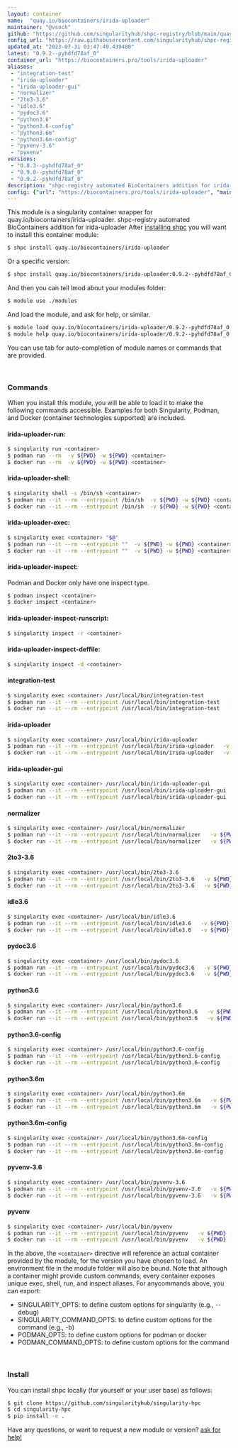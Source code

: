 ```yaml
---
layout: container
name:  "quay.io/biocontainers/irida-uploader"
maintainer: "@vsoch"
github: "https://github.com/singularityhub/shpc-registry/blob/main/quay.io/biocontainers/irida-uploader/container.yaml"
config_url: "https://raw.githubusercontent.com/singularityhub/shpc-registry/main/quay.io/biocontainers/irida-uploader/container.yaml"
updated_at: "2023-07-31 03:47:49.439480"
latest: "0.9.2--pyhdfd78af_0"
container_url: "https://biocontainers.pro/tools/irida-uploader"
aliases:
 - "integration-test"
 - "irida-uploader"
 - "irida-uploader-gui"
 - "normalizer"
 - "2to3-3.6"
 - "idle3.6"
 - "pydoc3.6"
 - "python3.6"
 - "python3.6-config"
 - "python3.6m"
 - "python3.6m-config"
 - "pyvenv-3.6"
 - "pyvenv"
versions:
 - "0.8.3--pyhdfd78af_0"
 - "0.9.0--pyhdfd78af_0"
 - "0.9.2--pyhdfd78af_0"
description: "shpc-registry automated BioContainers addition for irida-uploader"
config: {"url": "https://biocontainers.pro/tools/irida-uploader", "maintainer": "@vsoch", "description": "shpc-registry automated BioContainers addition for irida-uploader", "latest": {"0.9.2--pyhdfd78af_0": "sha256:dbeabe07e1a63375ec951ed1d3f83de02206968f98a90b6a05c6677351412420"}, "tags": {"0.8.3--pyhdfd78af_0": "sha256:a8975bfde6c9447aa3a570d404bae8b15afe7744dec9b9279b8ad24be66c91a7", "0.9.0--pyhdfd78af_0": "sha256:6583c1124fe93a6d0fcdd50ea81d81d41541ddf611d7f309b4796b73f5b2f5a5", "0.9.2--pyhdfd78af_0": "sha256:dbeabe07e1a63375ec951ed1d3f83de02206968f98a90b6a05c6677351412420"}, "docker": "quay.io/biocontainers/irida-uploader", "aliases": {"integration-test": "/usr/local/bin/integration-test", "irida-uploader": "/usr/local/bin/irida-uploader", "irida-uploader-gui": "/usr/local/bin/irida-uploader-gui", "normalizer": "/usr/local/bin/normalizer", "2to3-3.6": "/usr/local/bin/2to3-3.6", "idle3.6": "/usr/local/bin/idle3.6", "pydoc3.6": "/usr/local/bin/pydoc3.6", "python3.6": "/usr/local/bin/python3.6", "python3.6-config": "/usr/local/bin/python3.6-config", "python3.6m": "/usr/local/bin/python3.6m", "python3.6m-config": "/usr/local/bin/python3.6m-config", "pyvenv-3.6": "/usr/local/bin/pyvenv-3.6", "pyvenv": "/usr/local/bin/pyvenv"}}
---
```


This module is a singularity container wrapper for quay.io/biocontainers/irida-uploader.
shpc-registry automated BioContainers addition for irida-uploader
After [installing shpc](#install) you will want to install this container module:


```bash
$ shpc install quay.io/biocontainers/irida-uploader
```

Or a specific version:

```bash
$ shpc install quay.io/biocontainers/irida-uploader:0.9.2--pyhdfd78af_0
```

And then you can tell lmod about your modules folder:

```bash
$ module use ./modules
```

And load the module, and ask for help, or similar.

```bash
$ module load quay.io/biocontainers/irida-uploader/0.9.2--pyhdfd78af_0
$ module help quay.io/biocontainers/irida-uploader/0.9.2--pyhdfd78af_0
```

You can use tab for auto-completion of module names or commands that are provided.

<br>

### Commands

When you install this module, you will be able to load it to make the following commands accessible.
Examples for both Singularity, Podman, and Docker (container technologies supported) are included.

#### irida-uploader-run:

```bash
$ singularity run <container>
$ podman run --rm  -v ${PWD} -w ${PWD} <container>
$ docker run --rm  -v ${PWD} -w ${PWD} <container>
```

#### irida-uploader-shell:

```bash
$ singularity shell -s /bin/sh <container>
$ podman run --it --rm --entrypoint /bin/sh  -v ${PWD} -w ${PWD} <container>
$ docker run --it --rm --entrypoint /bin/sh  -v ${PWD} -w ${PWD} <container>
```

#### irida-uploader-exec:

```bash
$ singularity exec <container> "$@"
$ podman run --it --rm --entrypoint ""  -v ${PWD} -w ${PWD} <container> "$@"
$ docker run --it --rm --entrypoint ""  -v ${PWD} -w ${PWD} <container> "$@"
```

#### irida-uploader-inspect:

Podman and Docker only have one inspect type.

```bash
$ podman inspect <container>
$ docker inspect <container>
```

#### irida-uploader-inspect-runscript:

```bash
$ singularity inspect -r <container>
```

#### irida-uploader-inspect-deffile:

```bash
$ singularity inspect -d <container>
```


#### integration-test

```bash
$ singularity exec <container> /usr/local/bin/integration-test
$ podman run --it --rm --entrypoint /usr/local/bin/integration-test   -v ${PWD} -w ${PWD} <container> -c " $@"
$ docker run --it --rm --entrypoint /usr/local/bin/integration-test   -v ${PWD} -w ${PWD} <container> -c " $@"
```


#### irida-uploader

```bash
$ singularity exec <container> /usr/local/bin/irida-uploader
$ podman run --it --rm --entrypoint /usr/local/bin/irida-uploader   -v ${PWD} -w ${PWD} <container> -c " $@"
$ docker run --it --rm --entrypoint /usr/local/bin/irida-uploader   -v ${PWD} -w ${PWD} <container> -c " $@"
```


#### irida-uploader-gui

```bash
$ singularity exec <container> /usr/local/bin/irida-uploader-gui
$ podman run --it --rm --entrypoint /usr/local/bin/irida-uploader-gui   -v ${PWD} -w ${PWD} <container> -c " $@"
$ docker run --it --rm --entrypoint /usr/local/bin/irida-uploader-gui   -v ${PWD} -w ${PWD} <container> -c " $@"
```


#### normalizer

```bash
$ singularity exec <container> /usr/local/bin/normalizer
$ podman run --it --rm --entrypoint /usr/local/bin/normalizer   -v ${PWD} -w ${PWD} <container> -c " $@"
$ docker run --it --rm --entrypoint /usr/local/bin/normalizer   -v ${PWD} -w ${PWD} <container> -c " $@"
```


#### 2to3-3.6

```bash
$ singularity exec <container> /usr/local/bin/2to3-3.6
$ podman run --it --rm --entrypoint /usr/local/bin/2to3-3.6   -v ${PWD} -w ${PWD} <container> -c " $@"
$ docker run --it --rm --entrypoint /usr/local/bin/2to3-3.6   -v ${PWD} -w ${PWD} <container> -c " $@"
```


#### idle3.6

```bash
$ singularity exec <container> /usr/local/bin/idle3.6
$ podman run --it --rm --entrypoint /usr/local/bin/idle3.6   -v ${PWD} -w ${PWD} <container> -c " $@"
$ docker run --it --rm --entrypoint /usr/local/bin/idle3.6   -v ${PWD} -w ${PWD} <container> -c " $@"
```


#### pydoc3.6

```bash
$ singularity exec <container> /usr/local/bin/pydoc3.6
$ podman run --it --rm --entrypoint /usr/local/bin/pydoc3.6   -v ${PWD} -w ${PWD} <container> -c " $@"
$ docker run --it --rm --entrypoint /usr/local/bin/pydoc3.6   -v ${PWD} -w ${PWD} <container> -c " $@"
```


#### python3.6

```bash
$ singularity exec <container> /usr/local/bin/python3.6
$ podman run --it --rm --entrypoint /usr/local/bin/python3.6   -v ${PWD} -w ${PWD} <container> -c " $@"
$ docker run --it --rm --entrypoint /usr/local/bin/python3.6   -v ${PWD} -w ${PWD} <container> -c " $@"
```


#### python3.6-config

```bash
$ singularity exec <container> /usr/local/bin/python3.6-config
$ podman run --it --rm --entrypoint /usr/local/bin/python3.6-config   -v ${PWD} -w ${PWD} <container> -c " $@"
$ docker run --it --rm --entrypoint /usr/local/bin/python3.6-config   -v ${PWD} -w ${PWD} <container> -c " $@"
```


#### python3.6m

```bash
$ singularity exec <container> /usr/local/bin/python3.6m
$ podman run --it --rm --entrypoint /usr/local/bin/python3.6m   -v ${PWD} -w ${PWD} <container> -c " $@"
$ docker run --it --rm --entrypoint /usr/local/bin/python3.6m   -v ${PWD} -w ${PWD} <container> -c " $@"
```


#### python3.6m-config

```bash
$ singularity exec <container> /usr/local/bin/python3.6m-config
$ podman run --it --rm --entrypoint /usr/local/bin/python3.6m-config   -v ${PWD} -w ${PWD} <container> -c " $@"
$ docker run --it --rm --entrypoint /usr/local/bin/python3.6m-config   -v ${PWD} -w ${PWD} <container> -c " $@"
```


#### pyvenv-3.6

```bash
$ singularity exec <container> /usr/local/bin/pyvenv-3.6
$ podman run --it --rm --entrypoint /usr/local/bin/pyvenv-3.6   -v ${PWD} -w ${PWD} <container> -c " $@"
$ docker run --it --rm --entrypoint /usr/local/bin/pyvenv-3.6   -v ${PWD} -w ${PWD} <container> -c " $@"
```


#### pyvenv

```bash
$ singularity exec <container> /usr/local/bin/pyvenv
$ podman run --it --rm --entrypoint /usr/local/bin/pyvenv   -v ${PWD} -w ${PWD} <container> -c " $@"
$ docker run --it --rm --entrypoint /usr/local/bin/pyvenv   -v ${PWD} -w ${PWD} <container> -c " $@"
```



In the above, the `<container>` directive will reference an actual container provided
by the module, for the version you have chosen to load. An environment file in the
module folder will also be bound. Note that although a container
might provide custom commands, every container exposes unique exec, shell, run, and
inspect aliases. For anycommands above, you can export:

 - SINGULARITY_OPTS: to define custom options for singularity (e.g., --debug)
 - SINGULARITY_COMMAND_OPTS: to define custom options for the command (e.g., -b)
 - PODMAN_OPTS: to define custom options for podman or docker
 - PODMAN_COMMAND_OPTS: to define custom options for the command

<br>

### Install

You can install shpc locally (for yourself or your user base) as follows:

```bash
$ git clone https://github.com/singularityhub/singularity-hpc
$ cd singularity-hpc
$ pip install -e .
```

Have any questions, or want to request a new module or version? [ask for help!](https://github.com/singularityhub/singularity-hpc/issues)
